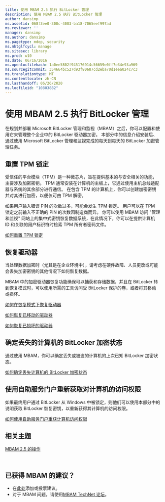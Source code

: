 ```yaml
---
title: 使用 MBAM 2.5 执行 BitLocker 管理
description: 使用 MBAM 2.5 执行 BitLocker 管理
author: dansimp
ms.assetid: 068f3ee0-300c-4083-ba18-7065eef997ad
ms.reviewer: ''
manager: dansimp
ms.author: dansimp
ms.pagetype: mdop, security
ms.mktglfcycl: manage
ms.sitesec: library
ms.prod: w10
ms.date: 06/16/2016
ms.openlocfilehash: 1a0ee5802f945176914c56659e0ff7e34e93a969
ms.sourcegitcommit: 354664bc527d93f80687cd2eba70d1eea024c7c3
ms.translationtype: MT
ms.contentlocale: zh-CN
ms.lasthandoff: 06/26/2020
ms.locfileid: "10803882"
---
```

# 使用 MBAM 2.5 执行 BitLocker 管理


在规划并部署 Microsoft BitLocker 管理和监视（MBAM）之后，你可以配置和使用它来管理整个企业中的 BitLocker 驱动器加密。 本部分中的信息介绍安装后、通过使用 Microsoft BitLocker 管理和监视完成的每天到每天的 BitLocker 加密管理任务。

## 重置 TPM 锁定


受信任的平台模块（TPM）是一种微芯片，旨在提供基本的与安全相关的功能，主要涉及加密密钥。 TPM 通常安装在计算机的主板上，它通过使用主机总线适配器与系统的其余部分进行通信。 在包含 TPM 的计算机上，你可以创建加密密钥并对其进行加密，以便仅可由 TPM 解密。

如果用户输入错误 PIN 的次数过多，可能会发生 TPM 锁定。 用户可以在 TPM 锁定之前输入不正确的 PIN 的次数因制造商而异。 你可以使用 MBAM 访问 "管理和监视" 网站上的集中式密钥恢复数据系统，在此情况下，你可以在提供计算机 ID 和关联的用户标识符时检索 TPM 所有者密码文件。

[如何重置 TPM 锁定](how-to-reset-a-tpm-lockout-mbam-25.md)

## 恢复驱动器


当处理数据加密时（尤其是在企业环境中），请考虑在硬件故障、人员更改或可能会丢失加密密钥的其他情况下如何恢复数据。

MBAM 中的加密驱动器恢复功能确保可以捕获和存储数据，并且在 BitLocker 转到恢复模式时，可以使用所需的工具访问受 BitLocker 保护的卷，或者将其移动或损坏。

[如何在恢复模式下恢复驱动器](how-to-recover-a-drive-in-recovery-mode-mbam-25.md)

[如何恢复已移动的驱动器](how-to-recover-a-moved-drive-mbam-25.md)

[如何恢复已损坏的驱动器](how-to-recover-a-corrupted-drive-mbam-25.md)

## 确定丢失的计算机的 BitLocker 加密状态


通过使用 MBAM，你可以确定丢失或被盗的计算机的上次已知 BitLocker 加密状态。

[如何确定丢失计算机的 BitLocker 加密状态](how-to-determine-bitlocker-encryption-state-of-lost-computers-mbam-25.md)

## 使用自助服务门户重新获取对计算机的访问权限


如果最终用户通过 BitLocker 从 Windows 中被锁定，则他们可以使用本部分中的说明获取 BitLocker 恢复密钥，以重新获得其计算机的访问权限。

[如何使用自助服务门户重获计算机访问权限](how-to-use-the-self-service-portal-to-regain-access-to-a-computer-mbam-25.md)



## 相关主题


[MBAM 2.5 的操作](operations-for-mbam-25.md)

 

## 已获得 MBAM 的建议？
- 在[此处](http://mbam.uservoice.com/forums/268571-microsoft-bitlocker-administration-and-monitoring)添加或投票建议。 
- 对于 MBAM 问题，请使用[MBAM TechNet 论坛](https://social.technet.microsoft.com/Forums/home?forum=mdopmbam)。 





